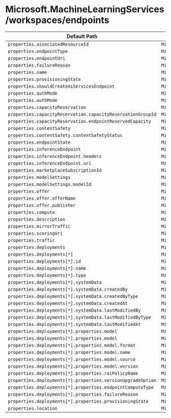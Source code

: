 # Microsoft.MachineLearningServices/workspaces/endpoints

| Default Path | Alias |
|---|---|
| `properties.associatedResourceId` | `Microsoft.MachineLearningServices/workspaces/endpoints/associatedResourceId` |
| `properties.endpointType` | `Microsoft.MachineLearningServices/workspaces/endpoints/endpointType` |
| `properties.endpointUri` | `Microsoft.MachineLearningServices/workspaces/endpoints/endpointUri` |
| `properties.failureReason` | `Microsoft.MachineLearningServices/workspaces/endpoints/failureReason` |
| `properties.name` | `Microsoft.MachineLearningServices/workspaces/endpoints/name` |
| `properties.provisioningState` | `Microsoft.MachineLearningServices/workspaces/endpoints/provisioningState` |
| `properties.shouldCreateAiServicesEndpoint` | `Microsoft.MachineLearningServices/workspaces/endpoints/shouldCreateAiServicesEndpoint` |
| `properties.authMode` | `Microsoft.MachineLearningServices/workspaces/endpoints/serverlessEndpoint.authMode` |
| `properties.authMode` | `Microsoft.MachineLearningServices/workspaces/endpoints/managedOnlineEndpoint.authMode` |
| `properties.capacityReservation` | `Microsoft.MachineLearningServices/workspaces/endpoints/serverlessEndpoint.capacityReservation` |
| `properties.capacityReservation.capacityReservationGroupId` | `Microsoft.MachineLearningServices/workspaces/endpoints/serverlessEndpoint.capacityReservation.capacityReservationGroupId` |
| `properties.capacityReservation.endpointReservedCapacity` | `Microsoft.MachineLearningServices/workspaces/endpoints/serverlessEndpoint.capacityReservation.endpointReservedCapacity` |
| `properties.contentSafety` | `Microsoft.MachineLearningServices/workspaces/endpoints/serverlessEndpoint.contentSafety` |
| `properties.contentSafety.contentSafetyStatus` | `Microsoft.MachineLearningServices/workspaces/endpoints/serverlessEndpoint.contentSafety.contentSafetyStatus` |
| `properties.endpointState` | `Microsoft.MachineLearningServices/workspaces/endpoints/serverlessEndpoint.endpointState` |
| `properties.inferenceEndpoint` | `Microsoft.MachineLearningServices/workspaces/endpoints/serverlessEndpoint.inferenceEndpoint` |
| `properties.inferenceEndpoint.headers` | `Microsoft.MachineLearningServices/workspaces/endpoints/serverlessEndpoint.inferenceEndpoint.headers` |
| `properties.inferenceEndpoint.uri` | `Microsoft.MachineLearningServices/workspaces/endpoints/serverlessEndpoint.inferenceEndpoint.uri` |
| `properties.marketplaceSubscriptionId` | `Microsoft.MachineLearningServices/workspaces/endpoints/serverlessEndpoint.marketplaceSubscriptionId` |
| `properties.modelSettings` | `Microsoft.MachineLearningServices/workspaces/endpoints/serverlessEndpoint.modelSettings` |
| `properties.modelSettings.modelId` | `Microsoft.MachineLearningServices/workspaces/endpoints/serverlessEndpoint.modelSettings.modelId` |
| `properties.offer` | `Microsoft.MachineLearningServices/workspaces/endpoints/serverlessEndpoint.offer` |
| `properties.offer.offerName` | `Microsoft.MachineLearningServices/workspaces/endpoints/serverlessEndpoint.offer.offerName` |
| `properties.offer.publisher` | `Microsoft.MachineLearningServices/workspaces/endpoints/serverlessEndpoint.offer.publisher` |
| `properties.compute` | `Microsoft.MachineLearningServices/workspaces/endpoints/managedOnlineEndpoint.compute` |
| `properties.description` | `Microsoft.MachineLearningServices/workspaces/endpoints/managedOnlineEndpoint.description` |
| `properties.mirrorTraffic` | `Microsoft.MachineLearningServices/workspaces/endpoints/managedOnlineEndpoint.mirrorTraffic` |
| `properties.scoringUri` | `Microsoft.MachineLearningServices/workspaces/endpoints/managedOnlineEndpoint.scoringUri` |
| `properties.traffic` | `Microsoft.MachineLearningServices/workspaces/endpoints/managedOnlineEndpoint.traffic` |
| `properties.deployments` | `Microsoft.MachineLearningServices/workspaces/endpoints/deployments` |
| `properties.deployments[*]` | `Microsoft.MachineLearningServices/workspaces/endpoints/deployments[*]` |
| `properties.deployments[*].id` | `Microsoft.MachineLearningServices/workspaces/endpoints/deployments[*].id` |
| `properties.deployments[*].name` | `Microsoft.MachineLearningServices/workspaces/endpoints/deployments[*].name` |
| `properties.deployments[*].type` | `Microsoft.MachineLearningServices/workspaces/endpoints/deployments[*].type` |
| `properties.deployments[*].systemData` | `Microsoft.MachineLearningServices/workspaces/endpoints/deployments[*].systemData` |
| `properties.deployments[*].systemData.createdBy` | `Microsoft.MachineLearningServices/workspaces/endpoints/deployments[*].systemData.createdBy` |
| `properties.deployments[*].systemData.createdByType` | `Microsoft.MachineLearningServices/workspaces/endpoints/deployments[*].systemData.createdByType` |
| `properties.deployments[*].systemData.createdAt` | `Microsoft.MachineLearningServices/workspaces/endpoints/deployments[*].systemData.createdAt` |
| `properties.deployments[*].systemData.lastModifiedBy` | `Microsoft.MachineLearningServices/workspaces/endpoints/deployments[*].systemData.lastModifiedBy` |
| `properties.deployments[*].systemData.lastModifiedByType` | `Microsoft.MachineLearningServices/workspaces/endpoints/deployments[*].systemData.lastModifiedByType` |
| `properties.deployments[*].systemData.lastModifiedAt` | `Microsoft.MachineLearningServices/workspaces/endpoints/deployments[*].systemData.lastModifiedAt` |
| `properties.deployments[*].properties.model` | `Microsoft.MachineLearningServices/workspaces/endpoints/deployments[*].model` |
| `properties.deployments[*].properties.model` | `Microsoft.MachineLearningServices/workspaces/endpoints/deployments[*].managedOnlineEndpoint.model` |
| `properties.deployments[*].properties.model.format` | `Microsoft.MachineLearningServices/workspaces/endpoints/deployments[*].model.format` |
| `properties.deployments[*].properties.model.name` | `Microsoft.MachineLearningServices/workspaces/endpoints/deployments[*].model.name` |
| `properties.deployments[*].properties.model.source` | `Microsoft.MachineLearningServices/workspaces/endpoints/deployments[*].model.source` |
| `properties.deployments[*].properties.model.version` | `Microsoft.MachineLearningServices/workspaces/endpoints/deployments[*].model.version` |
| `properties.deployments[*].properties.raiPolicyName` | `Microsoft.MachineLearningServices/workspaces/endpoints/deployments[*].raiPolicyName` |
| `properties.deployments[*].properties.versionUpgradeOption` | `Microsoft.MachineLearningServices/workspaces/endpoints/deployments[*].versionUpgradeOption` |
| `properties.deployments[*].properties.endpointComputeType` | `Microsoft.MachineLearningServices/workspaces/endpoints/deployments[*].managedOnlineEndpoint.endpointComputeType` |
| `properties.deployments[*].properties.failureReason` | `Microsoft.MachineLearningServices/workspaces/endpoints/deployments[*].failureReason` |
| `properties.deployments[*].properties.provisioningState` | `Microsoft.MachineLearningServices/workspaces/endpoints/deployments[*].provisioningState` |
| `properties.location` | `Microsoft.MachineLearningServices/workspaces/endpoints/location` |

